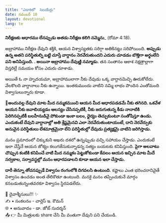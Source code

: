 ```yaml
---
title: "ఎడారిలో  సెలయేర్లు"
date: నవంబర్ 10
layout: devotional
lang: te
---
```


**నిరీక్షణకు ఆధారము లేనప్పుడు అతడు నిరీక్షణ కలిగి నమ్మెను**_ (రోమా 4:18).

అబ్రాహాము నిరీక్షణ దేవుని శక్తికి, ఆయన విశ్వాస్యతకు సరిగ్గా అతికినట్టు సరిపోయింది. 
**అప్పుడు ఉన్న అతని పరిస్థితుల్ని బట్టి చూస్తే వాగ్దానం నెరవేరుతుందని ఎదురు చూడడం బొత్తిగా అర్థంలేని పని అనిపిస్తుంది. . అయినా అబ్రాహాము దేవుణ్ణి నమ్మాడు.** తన సంతానం ఆకాశ నక్షత్రాల్లాగా విస్తరిల్లే సమయం కోసం ఎదురు చూశాడు.

అయితే ఓ నా హృదయమా, అబ్రాహాములాగా నీకు దేవుడు ఒక్క వాగ్దానమిచ్చి ఊరుకోలేదు. వేలకొలది వాగ్దానాలు నీకు ఉన్నాయి. ఇంతకుముందు వాటిని నమ్మి లాభం పొందిన ఎంతోమంది విశ్వాసులున్నారు కూడా.

**📖అందువల్ల దేవుని మాట మీద నమ్మకముంచి ఆయన మీద ఆధారపడడమే నీకు తగినది. ఒకవేళ ఆయన నీకు జవాబియ్యడం ఆలస్యం చేసినప్పటికీ, నీకు జరుగుతున్న కీడు నానాటికి పెరిగినప్పటికీ బలహీనుడివై పోకుండా ఇంకా బలం, ధైర్యం తెచ్చుకుంటూ సంతోషిస్తూ ఉండు. ఎందుకంటే దేవుని వాగ్దానాల్లో అతి శ్రేష్టమైనవి ఎలా నెరవేరుతుంటాయంటే, దాని నెరవేర్పుకు అనువైన పరిస్థితులు లేశమాత్రమైనా లేని పరిస్థితుల్లో దేవుడు ప్రత్యక్షమై వాటిని జరిగిస్తాడు.**

మనం ప్రమాదంలో చిక్కుకుని ఆఖరు దశలో ఉన్నప్పుడు వచ్చి సహాయం చేస్తాడు. ఎందుకంటే ఇలా చేస్తేనే ఆయన జోక్యం కలుగజేసుకున్నాడన్న సత్యం బయటకు కనిపిస్తుంది. **పైగా అలవాటు చొప్పున కంటికి కనిపించే వాటి మీద నమ్మకం పెట్టుకోకుండా కేవలం ఆయన ఇచ్చిన మాట మీదే సర్వకాల, సర్వావస్థల్లో మనం ఆధారపడాలని కూడా ఆయన ఇలా చేస్తాడు.**

**దారీ తెన్నూ తోచనప్పుడే విశ్వాసం రంగంలోకి దిగవలసి ఉంటుంది.** కష్టాలు ఎంత భరించరానివైతే విశ్వాసం ఉంచడం అంత తేలికౌతూ ఉంటుంది. మనకై మనం తప్పించుకునే మార్గం కనబడుతున్నంతవరకూ విశ్వాసం స్థిరపడలేదు.

<div class="blessing">🙏 <span class="bless-text">దైవాశ్శీసులు!!!</span> ✨</div>

<div class="credit">✍️ <span class="credit-text">▪ సంకలనం - చార్లెస్ ఇ. కౌమన్</span></div>
<div class="credit">🌐 <span class="credit-text">▪ అనువాదం - డా. జోబ్ సుదర్శన్</span></div>


<div class="share">📤 👉 <span class="share-text">మీ మిత్రులకు share చేసి మీ వంతుగా దేవుని పని చేయండి.</span></div>

